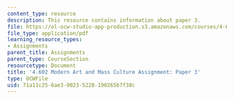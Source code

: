 ```yaml
---
content_type: resource
description: This resource contains information about paper 3.
file: https://ol-ocw-studio-app-production.s3.amazonaws.com/courses/4-602-modern-art-and-mass-culture-spring-2012/71a11c256ae390235228190265b7f38c_MIT4_602S12_paper3.pdf
file_type: application/pdf
learning_resource_types:
- Assignments
parent_title: Assignments
parent_type: CourseSection
resourcetype: Document
title: '4.602 Modern Art and Mass Culture Assignment: Paper 3'
type: OCWFile
uid: 71a11c25-6ae3-9023-5228-190265b7f38c
---
```

